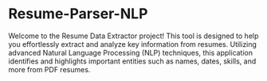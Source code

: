 # Resume-Parser-NLP
Welcome to the Resume Data Extractor project! This tool is designed to help you effortlessly extract and analyze key information from resumes. Utilizing advanced Natural Language Processing (NLP) techniques, this application identifies and highlights important entities such as names, dates, skills, and more from PDF resumes.
